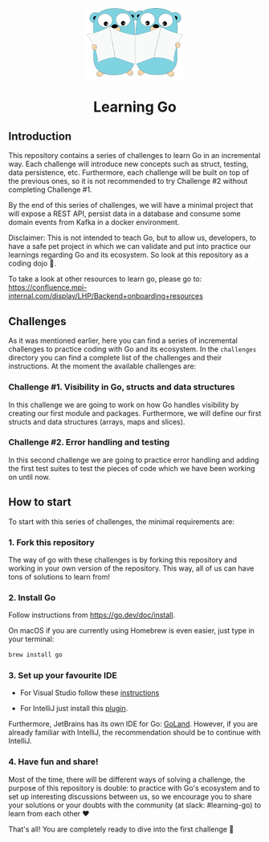 <img alt="Two gophers reading something" src="img/gopher.png" width="200px" style="display: block; margin: 0 auto"/>

<h1 style="text-align: center;">
  Learning Go
</h1>

## Introduction

This repository contains a series of challenges to learn Go in an incremental way. Each challenge will introduce
new concepts such as struct, testing, data persistence, etc. Furthermore, each challenge will be built on top of the
previous ones, so it is not recommended to try Challenge #2 without completing Challenge #1.

By the end of this series of challenges, we will have a minimal project that will expose a REST API, persist data in
a database and consume some domain events from Kafka in a docker environment.

Disclaimer: This is not intended to teach Go, but to allow us, developers, to have a safe pet project in which
we can validate and put into practice our learnings regarding Go and its ecosystem. So look at this repository as a
coding dojo 🥷.

To take a look at other resources to learn go, please go to: 
https://confluence.mpi-internal.com/display/LHP/Backend+onboarding+resources

## Challenges

As it was mentioned earlier, here you can find a series of incremental challenges to practice coding with Go and its
ecosystem. In the `challenges` directory you can find a complete list of the challenges and their instructions. At the
moment the available challenges are:

### Challenge #1. Visibility in Go, structs and data structures

In this challenge we are going to work on how Go handles visibility by creating our first module and packages. 
Furthermore, we will define our first structs and data structures (arrays, maps and slices).

### Challenge #2. Error handling and testing

In this second challenge we are going to practice error handling and adding the first test suites to test 
the pieces of code which we have been working on until now.

## How to start

To start with this series of challenges, the minimal requirements are:

### 1. Fork this repository

The way of go with these challenges is by forking this repository and working in your own version of the repository.
This way, all of us can have tons of solutions to learn from!

### 2. Install Go

Follow instructions from https://go.dev/doc/install. 

On macOS if you are currently using Homebrew is even easier, just type in your terminal:
```bash
brew install go
```

### 3. Set up your favourite IDE

* For Visual Studio follow these [instructions](https://learn.microsoft.com/en-us/azure/developer/go/configure-visual-studio-code)

* For IntelliJ just install this [plugin](https://plugins.jetbrains.com/plugin/9568-go?_ga=2.122569868.664457569.1681124920-637112615.1649069055&_gl=1%2A1upp818%2A_ga%2ANjM3MTEyNjE1LjE2NDkwNjkwNTU.%2A_ga_9J976DJZ68%2AMTY4MTEyNDkyMC41My4wLjE2ODExMjQ5MjAuNjAuMC4w).

Furthermore, JetBrains has its own IDE for Go: [GoLand](https://www.jetbrains.com/go/promo/). However, if you are already 
familiar with IntelliJ, the recommendation should be to continue with IntelliJ.

### 4. Have fun and share!

Most of the time, there will be different ways of solving a challenge, the purpose of this repository is double: to 
practice with Go's ecosystem and to set up interesting discussions between us, so we encourage you to share your solutions
or your doubts with the community (at slack: #learning-go) to learn from each other ❤️

That's all! You are completely ready to dive into the first challenge 🚀